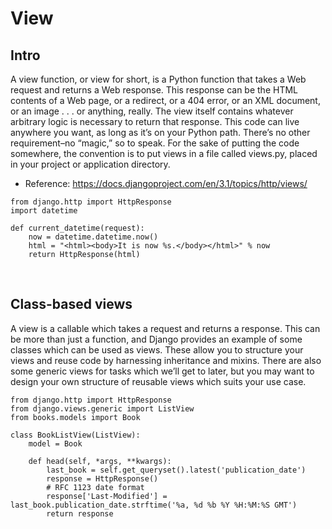 # View

## Intro

A view function, or view for short, is a Python function that takes a Web request and returns a Web response. 
This response can be the HTML contents of a Web page, or a redirect, or a 404 error, or an XML document, or an image . . . or anything, really. 
The view itself contains whatever arbitrary logic is necessary to return that response. 
This code can live anywhere you want, as long as it’s on your Python path. There’s no other requirement–no “magic,” so to speak. 
For the sake of putting the code somewhere, the convention is to put views in a file called views.py, placed in your project or application directory.

- Reference: https://docs.djangoproject.com/en/3.1/topics/http/views/

```
from django.http import HttpResponse
import datetime

def current_datetime(request):
    now = datetime.datetime.now()
    html = "<html><body>It is now %s.</body></html>" % now
    return HttpResponse(html)
```

<br/>

## Class-based views

A view is a callable which takes a request and returns a response. 
This can be more than just a function, and Django provides an example of some classes which can be used as views. 
These allow you to structure your views and reuse code by harnessing inheritance and mixins. 
There are also some generic views for tasks which we’ll get to later, but you may want to design your own structure of reusable views which suits your use case. 

```
from django.http import HttpResponse
from django.views.generic import ListView
from books.models import Book

class BookListView(ListView):
    model = Book

    def head(self, *args, **kwargs):
        last_book = self.get_queryset().latest('publication_date')
        response = HttpResponse()
        # RFC 1123 date format
        response['Last-Modified'] = last_book.publication_date.strftime('%a, %d %b %Y %H:%M:%S GMT')
        return response
```

<br/>
